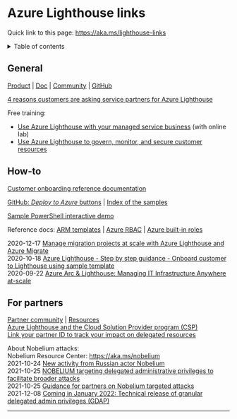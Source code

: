 # Azure Lighthouse links

Quick link to this page: https://aka.ms/lighthouse-links

<details><summary>Table of contents</summary>

* [General](#general)
* [How-to](#howto)
* [For partners](#partners)

</details>

<a name="general"></a>

## General

[Product](https://azure.microsoft.com/en-us/services/azure-lighthouse/) |
[Doc](https://docs.microsoft.com/en-us/azure/lighthouse/) |
[Community](https://techcommunity.microsoft.com/t5/azure-lighthouse/bd-p/AzureLighthouse) |
[GitHub](https://github.com/Azure/Azure-Lighthouse-samples)

[4 reasons customers are asking service partners for Azure Lighthouse](https://azure.microsoft.com/en-us/blog/4-reasons-customers-are-asking-service-partners-for-azure-lighthouse/)

Free training:
* [Use Azure Lighthouse with your managed service business](https://docs.microsoft.com/en-us/learn/modules/intro-to-azure-lighthouse/) (with online lab)
* [Use Azure Lighthouse to govern, monitor, and secure customer resources](https://docs.microsoft.com/en-us/learn/modules/govern-monitor-secure-resources-azure-lighthouse/)

<a name="howto"></a>

## How-to

[Customer onboarding reference documentation](https://docs.microsoft.com/en-us/azure/lighthouse/how-to/onboard-customer)

[GitHub: _Deploy to Azure_ buttons](https://github.com/Azure/Azure-Lighthouse-samples) |
[Index of the samples](https://docs.microsoft.com/en-us/azure/lighthouse/samples/)

[Sample PowerShell interactive demo](https://github.com/pascals-msft/azure-demos/blob/main/demo-lighthouse.ps1)

Reference docs:
[ARM templates](https://docs.microsoft.com/en-us/azure/azure-resource-manager/templates/) |
[Azure RBAC](https://docs.microsoft.com/en-us/azure/role-based-access-control/) |
[Azure built-in roles](https://docs.microsoft.com/en-us/azure/role-based-access-control/built-in-roles)

2020-12-17 [Manage migration projects at scale with Azure Lighthouse and Azure Migrate](https://techcommunity.microsoft.com/t5/azure-migration-and/manage-migration-projects-at-scale-with-azure-lighthouse-and/ba-p/1999161)  
2020-10-18 [Azure Lighthouse - Step by step guidance - Onboard customer to Lighthouse using sample template](https://techcommunity.microsoft.com/t5/azure-paas-blog/azure-lighthouse-step-by-step-guidance-onboard-customer-to/ba-p/1793055)  
2020-09-22 [Azure Arc & Lighthouse: Managing IT Infrastructure Anywhere at-scale](https://techcommunity.microsoft.com/t5/azure-arc-blog/azure-arc-amp-lighthouse-managing-it-infrastructure-anywhere-at/ba-p/1638980)

<a name="partners"></a>

## For partners

[Partner community](https://aka.ms/azurelighthouse) | [Resources](https://www.microsoft.com/azure/partners/azure-lighthouse#lighthouse-resources)  
[Azure Lighthouse and the Cloud Solution Provider program (CSP)](https://docs.microsoft.com/en-us/azure/lighthouse/concepts/cloud-solution-provider)  
[Link your partner ID to track your impact on delegated resources](https://docs.microsoft.com/en-us/azure/lighthouse/how-to/partner-earned-credit)

About Nobelium attacks:  
Nobelium Resource Center: https://aka.ms/nobelium  
2021-10-24 [New activity from Russian actor Nobelium](https://blogs.microsoft.com/on-the-issues/2021/10/24/new-activity-from-russian-actor-nobelium/)  
2021-10-25 [NOBELIUM targeting delegated administrative privileges to facilitate broader attacks](https://www.microsoft.com/security/blog/2021/10/25/nobelium-targeting-delegated-administrative-privileges-to-facilitate-broader-attacks/)  
2021-10-25 [Guidance for partners on Nobelium targeted attacks](https://blogs.partner.microsoft.com/mpn/guidance-for-partners-on-nobelium-targeted-attacks/)  
2021-12-08 [Coming in January 2022: Technical release of granular delegated admin privileges (GDAP)](https://docs.microsoft.com/en-us/partner-center/announcements/2021-december#9)
___
